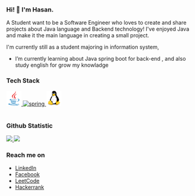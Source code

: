 ### Hi! 👋 I'm Hasan.

A Student want to be a Software Engineer who loves to create and share projects about Java language and Backend technology! I've enjoyed Java and make it the main language in creating a small project.

I'm currently still as a student majoring in information system, 
-  I’m currently learning about Java spring boot for back-end , and also study english for grow my knowladge
   



### Tech Stack
  <a href="https://www.java.com" target="_blank" rel="noreferrer"> <img src="https://raw.githubusercontent.com/devicons/devicon/master/icons/java/java-original.svg" alt="java" width="40" height="40"/> </a> 
  <a href="https://spring.io/" target="_blank" rel="noreferrer"> <img src="https://www.vectorlogo.zone/logos/springio/springio-icon.svg" alt="spring" width="40" height="40"/> </a>
  <a href="https://www.linux.org/" target="_blank" rel="noreferrer"> <img src="https://raw.githubusercontent.com/devicons/devicon/master/icons/linux/linux-original.svg" alt="linux" width="40" height="40"/> </a> 
  <br>
  <br>
  
### Github Statistic

<p align="left">
<a href="https://github.com/penuliscode">
  <img height="180em" src="https://github-readme-stats-eight-theta.vercel.app/api?username=hasanalmunawr&show_icons=true&theme=algolia&include_all_commits=true&count_private=true"/>
  <img height="180em" src="https://github-readme-stats-eight-theta.vercel.app/api/top-langs/?username=hasanalmunawr&layout=compact&layout=compact&theme=algolia"/>
</a>
</p>

### Reach me on
- <a href="https://linkedin.com/in/hasan-almunawar-083982278/">LinkedIn</a> 
- <a href="https://web.facebook.com/hasan.almunawar.315">Facebook</a>
- <a href="https://leetcode.com/hasan_23/">LeetCode</a>
- <a href="https://www.hackerrank.com/hasanalmunawar07">Hackerrank</a>
